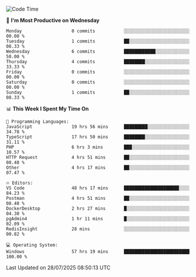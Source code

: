 <!--START_SECTION:waka-->
![Code Time](http://img.shields.io/badge/Code%20Time-5%2C406%20hrs%2046%20mins-blue)

📅 **I'm Most Productive on Wednesday** 

```text
Monday                   0 commits           ░░░░░░░░░░░░░░░░░░░░░░░░░   00.00 % 
Tuesday                  1 commits           ██░░░░░░░░░░░░░░░░░░░░░░░   08.33 % 
Wednesday                6 commits           ████████████░░░░░░░░░░░░░   50.00 % 
Thursday                 4 commits           ████████░░░░░░░░░░░░░░░░░   33.33 % 
Friday                   0 commits           ░░░░░░░░░░░░░░░░░░░░░░░░░   00.00 % 
Saturday                 0 commits           ░░░░░░░░░░░░░░░░░░░░░░░░░   00.00 % 
Sunday                   1 commits           ██░░░░░░░░░░░░░░░░░░░░░░░   08.33 % 
```


📊 **This Week I Spent My Time On** 

```text
💬 Programming Languages: 
JavaScript               19 hrs 56 mins      █████████░░░░░░░░░░░░░░░░   34.78 % 
TypeScript               17 hrs 50 mins      ████████░░░░░░░░░░░░░░░░░   31.11 % 
PHP                      6 hrs 3 mins        ███░░░░░░░░░░░░░░░░░░░░░░   10.57 % 
HTTP Request             4 hrs 51 mins       ██░░░░░░░░░░░░░░░░░░░░░░░   08.48 % 
Other                    4 hrs 17 mins       ██░░░░░░░░░░░░░░░░░░░░░░░   07.47 % 

🔥 Editors: 
VS Code                  48 hrs 17 mins      █████████████████████░░░░   84.23 % 
Postman                  4 hrs 51 mins       ██░░░░░░░░░░░░░░░░░░░░░░░   08.48 % 
DockerDesktop            2 hrs 27 mins       █░░░░░░░░░░░░░░░░░░░░░░░░   04.30 % 
pgAdmin4                 1 hr 11 mins        █░░░░░░░░░░░░░░░░░░░░░░░░   02.09 % 
RedisInsight             28 mins             ░░░░░░░░░░░░░░░░░░░░░░░░░   00.82 % 

💻 Operating System: 
Windows                  57 hrs 19 mins      █████████████████████████   100.00 % 
```


 Last Updated on 28/07/2025 08:50:13 UTC
<!--END_SECTION:waka-->
